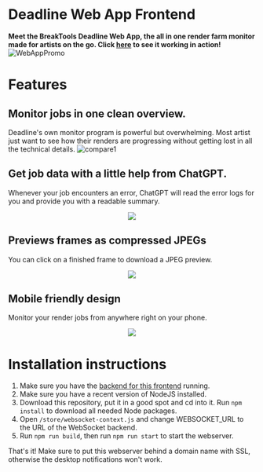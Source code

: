 # Deadline Web App Frontend

**Meet the BreakTools Deadline Web App, the all in one render farm monitor made for artists on the go. Click [here](https://monitor.breaktools.info/) to see it working in action!**
![WebAppPromo](https://github.com/BreakTools/deadline-web-app-frontend/assets/63094424/38836cfb-f123-4d0f-8606-1a58bfd2721f)

# Features

## Monitor jobs in one clean overview.

Deadline's own monitor program is powerful but overwhelming. Most artist just want to see how their renders are progressing without getting lost in all the technical details.
![compare1](https://github.com/BreakTools/deadline-web-app-frontend/assets/63094424/1704ac7b-7051-4d73-be1a-90714738c6fb)


## Get job data with a little help from ChatGPT.

Whenever your job encounters an error, ChatGPT will read the error logs for you and provide you with a readable summary.
<p align="center">
  <img src="https://github.com/BreakTools/deadline-web-app-frontend/assets/63094424/09b03765-346d-4222-bb93-99d825f90534" />
</p>

## Previews frames as compressed JPEGs

You can click on a finished frame to download a JPEG preview.

<p align="center">
  <img src="https://github.com/BreakTools/deadline-web-app-frontend/assets/63094424/99dc950b-08a2-4289-bccb-a78ec7f79e08" />
</p>


## Mobile friendly design
Monitor your render jobs from anywhere right on your phone.

<p align="center">
  <img src="https://github.com/BreakTools/deadline-web-app-frontend/assets/63094424/4571b4fd-38dd-4210-8c53-4243f7cf8a43" />
</p>


# Installation instructions
1. Make sure you have the [backend for this frontend](https://github.com/BreakTools/deadline-web-app-backend) running. 
2. Make sure you have a recent version of NodeJS installed.
3. Download this repository, put it in a good spot and cd into it. Run `npm install` to download all needed Node packages.
4. Open `/store/websocket-context.js` and change WEBSOCKET_URL to the URL of the WebSocket backend.
5. Run `npm run build`, then run `npm run start` to start the webserver.

That's it! Make sure to put this webserver behind a domain name with SSL, otherwise the desktop notifications won't work.
